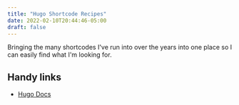 ```yaml
---
title: "Hugo Shortcode Recipes"
date: 2022-02-10T20:44:46-05:00
draft: false
---
```


Bringing the many shortcodes I've run into over the years into one place so I can easily find what I'm looking for.

## Handy links

- [Hugo Docs](https://gohugo.io/content-management/shortcodes/)
